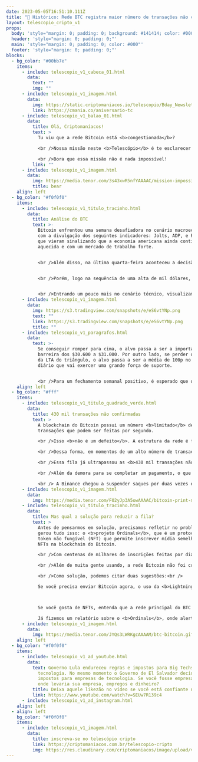 ```yaml
---
date: 2023-05-05T16:51:10.111Z
title: "👀 Histórico: Rede BTC registra maior número de transações não confirmadas"
layout: telescopio_cripto_v1
props:
  body: 'style="margin: 0; padding: 0; background: #141414; color: #000"'
  header: 'style="margin: 0; padding: 0;"'
  main: 'style="margin: 0; padding: 0; color: #000"'
  footer: 'style="margin: 0; padding: 0;"'
blocks:
  - bg_color: "#00bb7e"
    items:
      - include: telescopio_v1_cabeca_01.html
        data:
          text: ""
          img: ""
      - include: telescopio_v1_imagem.html
        data:
          img: https://static.criptomaniacos.io/telescopio/Bday_Newsletter.png
          link: https://cmania.co/aniversario-tc
      - include: telescopio_v1_balao_01.html
        data:
          title: Olá, Criptomaníacos!
          text: >
            Tu viu que a rede Bitcoin está <b>congestionada</b>?

            <br />Nossa missão neste <b>Telescópio</b> é te esclarecer porque isso aconteceu e qual a solução para o problema.

            <br />Bora que essa missão não é nada impossível!
          link: ""
      - include: telescopio_v1_imagem.html
        data:
          img: https://media.tenor.com/3s43xwR5nfYAAAAC/mission-impossible-tom-cruise.gif
          title: bear
    align: left
  - bg_color: "#f0f0f0"
    items:
      - include: telescopio_v1_titulo_tracinho.html
        data:
          title: Análise do BTC
          text: >-
            Bitcoin enfrentou uma semana desafiadora no cenário macroeconômico
            com a divulgação dos seguintes indicadores: Jolts, ADP, e Payroll,
            que vieram sinalizando que a economia americana ainda continua
            aquecida e com um mercado de trabalho forte.


            <br />Além disso, na última quarta-feira aconteceu a decisão de juros, tal decisão veio em linha com a expectativa dos investidores, um aumento de 0.25bp. Com isso, o Bitcoin reagiu positivamente. 


            <br />Porém, logo na sequência de uma alta de mil dólares, sentiu a importante resistência dos $29.300 e agora começa a corrigir com a divulgação do Payroll que mostrou um mercado de trabalho resiliente e acelerando, o que deixa preocupações quanto a possibilidade de mais aumentos de juros nos próximos meses.


            <br />Entrando um pouco mais no cenário técnico, visualizamos um padrão de triângulo simétrico, marcado no gráfico abaixo com as linhas azuis e uma confirmação de rompimento de um dos lados, que vai ditar a direção nos próximos dias.
      - include: telescopio_v1_imagem.html
        data:
          img: https://s3.tradingview.com/snapshots/e/eS6vtYNp.png
          text: ""
          link: https://s3.tradingview.com/snapshots/e/eS6vtYNp.png
          title: ""
      - include: telescopio_v1_paragrafos.html
        data:
          text: >-
            Se conseguir romper para cima, o alvo passa a ser a importante
            barreira dos $30.600 a $31.000. Por outro lado, se perder o suporte
            da LTA do triângulo, o alvo passa a ser a média de 100p no gráfico
            diário que vai exercer uma grande força de suporte. 


            <br />Para um fechamento semanal positivo, é esperado que o preço consiga romper o todo do triângulo, superando a resistência dos $29.300 dólares e feche a semana agredindo a barreira dos $30.600.
    align: left
  - bg_color: "#fff"
    items:
      - include: telescopio_v1_titulo_quadrado_verde.html
        data:
          title: 430 mil transações não confirmadas
          text: >
            A blockchain do Bitcoin possui um número <b>limitado</b> de
            transações que podem ser feitas por segundo. 

            <br />Isso <b>não é um defeito</b>. A estrutura da rede é feita priorizando a <b>segurança e a simplicidade</b>.

            <br />Dessa forma, em momentos de um alto número de transações feitas, os envios entram em uma <b>lista de espera</b>, aguardando a rede dar vazão a todas elas.

            <br />Essa fila já ultrapassou as <b>430 mil transações não confirmadas</b>, o que é um recorde, considerando todo o tempo de vida do Bitcoin.

            <br />Além da demora para se completar um pagamento, o que pode levar várias horas, as taxas saltaram 60% em menos de uma semana, indo de cerca <b>de US$ 4,40 para US$ 6,90</b>.

            <br /> A Binance chegou a suspender saques por duas vezes e reajustou a suas taxas pelo ocorrido, também.
      - include: telescopio_v1_imagem.html
        data:
          img: https://media.tenor.com/F02yJp3A5owAAAAC/bitcoin-print-money-federal-reserve.gif
      - include: telescopio_v1_titulo_tracinho.html
        data:
          title: Mas qual a solução para reduzir a fila?
          text: >
            Antes de pensarmos em solução, precisamos refletir no problema que
            gerou tudo isso: o <b>projeto Ordinals</b>, que é um protocolo de
            token não fungível (NFT) que permite inscrever mídia semelhante aos
            NFTs na blockchain do Bitcoin. 

            <br />Com centenas de milhares de inscrições feitas por dia, a rede está <b>sobrecarregada</b>. 

            <br />Além de muita gente usando, a rede Bitcoin não foi criada para abrigar arquivos como imagens, e isso está afetando quem deseja usar a blockchain para o uso pela qual foi criada: <b>enviar e receber uma forma inteligente de dinheiro</b>.

            <br />Como solução, podemos citar duas sugestões:<br />

            Se você precisa enviar Bitcoin agora, o uso da <b>Lightning Network</b> fará com que você não fique preso na fila ou pague taxas absurdas de transações;<br/>



            Se você gosta de NFTs, entenda que a rede principal do BTC não foi feita para isso. Dê preferência para <b>outras redes ou soluções de segunda camada</b>. tenha em mente que o melhor uso da rede BTC é como uma solução ao sistema financeiro fracassado que vivemos.<br />

            Já fizemos um relatório sobre o <b>Ordinals</b>, onde alertamos que o aumento do uso do protocolo poderia afetar negativamente a rede BTC. Você pode conferir o material de <b>forma gratuita e na íntegra <a href="https://lp.criptomaniacos.io/bitcoin-e-nfts-combinacao-perigosa/" target="_blank">clicando aqui</a></b>.
      - include: telescopio_v1_imagem.html
        data:
          img: https://media.tenor.com/JYQs3LWRKgcAAAAM/btc-bitcoin.gif
    align: left
  - bg_color: "#f0f0f0"
    items:
      - include: telescopio_v1_ad_youtube.html
        data:
          text: Governo Lula endureceu regras e impostos para Big Techs, empresas de
            tecnologia. No mesmo momento o Governo de El Salvador decidiu ZERAR
            impostos para empresas de tecnologia. Se você fosse empresário para
            onde levaria sua empresa, empregos e dinheiro?
          title: Deixa aquele likezão no vídeo se você está confiante no BTC!
          link: https://www.youtube.com/watch?v=SEUw7R139c4
      - include: telescopio_v1_ad_instagram.html
    align: left
  - align: left
    bg_color: "#f0f0f0"
    items:
      - include: telescopio_v1_imagem.html
        data:
          title: inscreva-se no telescópio cripto
          link: https://criptomaniacos.com.br/telescopio-cripto
          img: https://res.cloudinary.com/criptomaniacos/image/upload/v1662133224/telescopio/inscreva-se-telescopio.png
---
```

